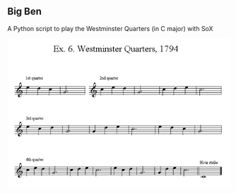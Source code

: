 ## Big Ben 

A Python script to play the Westminster Quarters (in C major) with SoX

![notes](https://github.com/mdoege/big_ben/raw/master/ex6_westminster_1.gif "Westminster Quarters")

